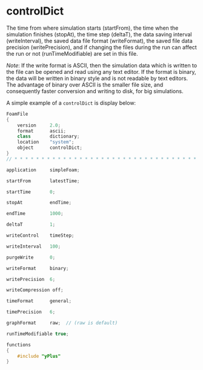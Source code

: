 # controlDict

The time from where simulation starts (startFrom), the time when the
simulation finishes (stopAt), the time step (deltaT), the data saving
interval (writeInterval), the saved data file format (writeFormat), the
saved file data precision (writePrecision), and if changing the files
during the run can affect the run or not (runTimeModifiable) are set in
this file.

*Note*: If the write format is ASCII, then the simulation data which is
written to the file can be opened and read using any text editor. If the
format is binary, the data will be written in binary style and is not
readable by text editors. The advantage of binary over ASCII is the
smaller file size, and consequently faster conversion and writing to
disk, for big simulations.

A simple example of a ```controlDict``` is display below:

```c++
FoamFile
{
    version     2.0;
    format      ascii;
    class       dictionary;
    location    "system";
    object      controlDict;
}
// * * * * * * * * * * * * * * * * * * * * * * * * * * * * * * * * * * * * * //

application     simpleFoam;

startFrom       latestTime;

startTime       0;

stopAt          endTime;

endTime         1000;

deltaT          1;

writeControl    timeStep;

writeInterval   100;

purgeWrite      0;

writeFormat     binary;

writePrecision  6;

writeCompression off;

timeFormat      general;

timePrecision   6;

graphFormat     raw;  // (raw is default)

runTimeModifiable true;

functions
{
    #include "yPlus"
}
```